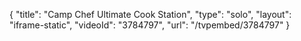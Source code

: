 {
    "title": "Camp Chef Ultimate Cook Station",
    "type": "solo",
    "layout": "iframe-static",
    "videoId": "3784797",
    "url": "\/tvpembed\/3784797"
}